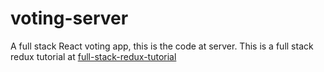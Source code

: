 # voting-server

A full stack React voting app, this is the code at server. This is a full stack redux tutorial at [full-stack-redux-tutorial](http://teropa.info/blog/2015/09/10/full-stack-redux-tutorial.html)
